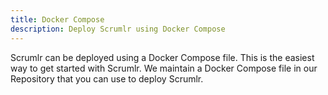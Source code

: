 ```yaml
---
title: Docker Compose
description: Deploy Scrumlr using Docker Compose
---
```

Scrumlr can be deployed using a Docker Compose file. This is the easiest way to get started with Scrumlr.
We maintain a Docker Compose file in our Repository that you can use to deploy Scrumlr.
